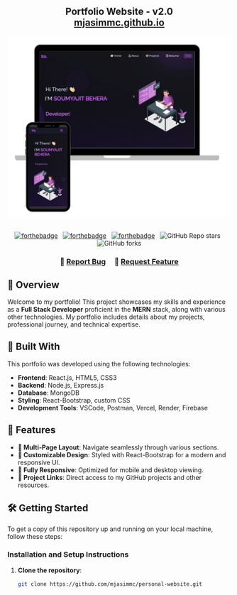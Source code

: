 <h2 align="center">
  Portfolio Website - v2.0<br/>
  <a href="https://mjasimmc.github.io/personal-website/" target="_blank">mjasimmc.github.io</a>
</h2>
<div align="center">
  <img alt="Demo" src="./Images/readme-img1.png" />
</div>

<br/>

<center>

[![forthebadge](https://forthebadge.com/images/badges/built-with-love.svg)](https://forthebadge.com) &nbsp;
[![forthebadge](https://forthebadge.com/images/badges/made-with-javascript.svg)](https://forthebadge.com) &nbsp;
[![forthebadge](https://forthebadge.com/images/badges/open-source.svg)](https://forthebadge.com) &nbsp;
![GitHub Repo stars](https://img.shields.io/github/stars/mjasimmc/personal-website?color=red&logo=github&style=for-the-badge) &nbsp;
![GitHub forks](https://img.shields.io/github/forks/mjasimmc/personal-website?color=red&logo=github&style=for-the-badge)

</center>

<h3 align="center">
    🔹
    <a href="https://github.com/mjasimmc/personal-website/issues">Report Bug</a> &nbsp; &nbsp;
    🔹
    <a href="https://github.com/mjasimmc/personal-website/issues">Request Feature</a>
</h3>

## 📌 Overview

Welcome to my portfolio! This project showcases my skills and experience as a **Full Stack Developer** proficient in the **MERN** stack, along with various other technologies. My portfolio includes details about my projects, professional journey, and technical expertise.

## 🚀 Built With

This portfolio was developed using the following technologies:

- **Frontend**: React.js, HTML5, CSS3
- **Backend**: Node.js, Express.js
- **Database**: MongoDB
- **Styling**: React-Bootstrap, custom CSS
- **Development Tools**: VSCode, Postman, Vercel, Render, Firebase

## 🌟 Features

- **📖 Multi-Page Layout**: Navigate seamlessly through various sections.
- **🎨 Customizable Design**: Styled with React-Bootstrap for a modern and responsive UI.
- **📱 Fully Responsive**: Optimized for mobile and desktop viewing.
- **🔗 Project Links**: Direct access to my GitHub projects and other resources.

## 🛠 Getting Started

To get a copy of this repository up and running on your local machine, follow these steps:

### Installation and Setup Instructions

1. **Clone the repository**:
   ```bash
   git clone https://github.com/mjasimmc/personal-website.git

